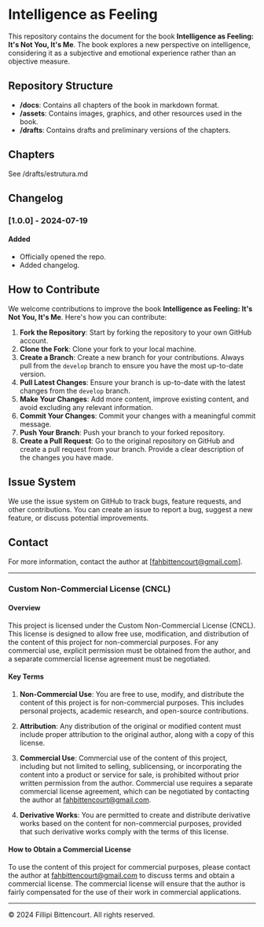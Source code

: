 # Intelligence as Feeling

This repository contains the document for the book **Intelligence as Feeling: It's Not You, It's Me**. The book explores a new perspective on intelligence, considering it as a subjective and emotional experience rather than an objective measure.

## Repository Structure

- **/docs**: Contains all chapters of the book in markdown format.
- **/assets**: Contains images, graphics, and other resources used in the book.
- **/drafts**: Contains drafts and preliminary versions of the chapters.

## Chapters

See /drafts/estrutura.md

## Changelog

### [1.0.0] - 2024-07-19
#### Added
- Officially opened the repo.
- Added changelog.

## How to Contribute

We welcome contributions to improve the book **Intelligence as Feeling: It's Not You, It's Me**. Here's how you can contribute:

1.  **Fork the Repository**: Start by forking the repository to your own GitHub account.
2.  **Clone the Fork**: Clone your fork to your local machine.
3.  **Create a Branch**: Create a new branch for your contributions. Always pull from the `develop` branch to ensure you have the most up-to-date version.
4.  **Pull Latest Changes**: Ensure your branch is up-to-date with the latest changes from the `develop` branch.
5.  **Make Your Changes**: Add more content, improve existing content, and avoid excluding any relevant information.
6.  **Commit Your Changes**: Commit your changes with a meaningful commit message.
7.  **Push Your Branch**: Push your branch to your forked repository.
8.  **Create a Pull Request**: Go to the original repository on GitHub and create a pull request from your branch. Provide a clear description of the changes you have made.

## Issue System

We use the issue system on GitHub to track bugs, feature requests, and other contributions. You can create an issue to report a bug, suggest a new feature, or discuss potential improvements.

## Contact

For more information, contact the author at [fahbittencourt@gmail.com].

---

### Custom Non-Commercial License (CNCL)

#### Overview

This project is licensed under the Custom Non-Commercial License (CNCL). This license is designed to allow free use, modification, and distribution of the content of this project for non-commercial purposes. For any commercial use, explicit permission must be obtained from the author, and a separate commercial license agreement must be negotiated.

#### Key Terms

1. **Non-Commercial Use**: You are free to use, modify, and distribute the content of this project is for non-commercial purposes. This includes personal projects, academic research, and open-source contributions.

2. **Attribution**: Any distribution of the original or modified content must include proper attribution to the original author, along with a copy of this license.

3. **Commercial Use**: Commercial use of the content of this project, including but not limited to selling, sublicensing, or incorporating the content into a product or service for sale, is prohibited without prior written permission from the author. Commercial use requires a separate commercial license agreement, which can be negotiated by contacting the author at fahbittencourt@gmail.com.

4. **Derivative Works**: You are permitted to create and distribute derivative works based on the content for non-commercial purposes, provided that such derivative works comply with the terms of this license.

#### How to Obtain a Commercial License

To use the content of this project for commercial purposes, please contact the author at fahbittencourt@gmail.com to discuss terms and obtain a commercial license. The commercial license will ensure that the author is fairly compensated for the use of their work in commercial applications.

---

© 2024 Fillipi Bittencourt. All rights reserved.